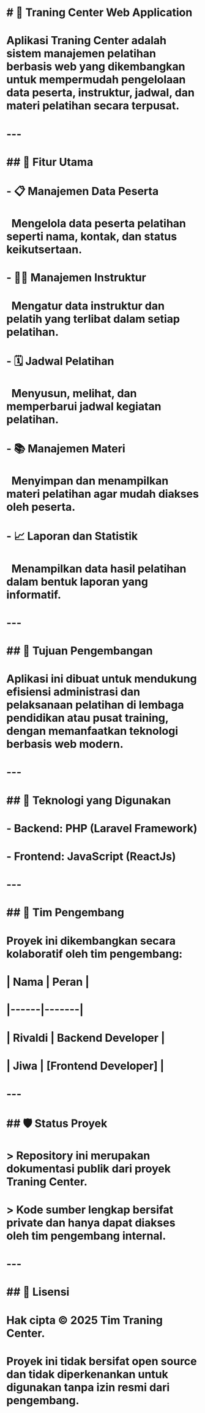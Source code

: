 # \# 🏫 Traning Center Web Application

# 

# Aplikasi Traning Center adalah sistem manajemen pelatihan berbasis web yang dikembangkan untuk mempermudah pengelolaan data peserta, instruktur, jadwal, dan materi pelatihan secara terpusat.

# 

# ---

# 

# \## 🚀 Fitur Utama

# 

# \- 📋 Manajemen Data Peserta

# &nbsp; Mengelola data peserta pelatihan seperti nama, kontak, dan status keikutsertaan.

# 

# \- 👨‍🏫 Manajemen Instruktur

# &nbsp; Mengatur data instruktur dan pelatih yang terlibat dalam setiap pelatihan.

# 

# \- 🗓️ Jadwal Pelatihan

# &nbsp; Menyusun, melihat, dan memperbarui jadwal kegiatan pelatihan.

# 

# \- 📚 Manajemen Materi

# &nbsp; Menyimpan dan menampilkan materi pelatihan agar mudah diakses oleh peserta.

# 

# \- 📈 Laporan dan Statistik

# &nbsp; Menampilkan data hasil pelatihan dalam bentuk laporan yang informatif.

# 

# ---

# 

# \## 🧠 Tujuan Pengembangan

# 

# Aplikasi ini dibuat untuk mendukung efisiensi administrasi dan pelaksanaan pelatihan di lembaga pendidikan atau pusat training, dengan memanfaatkan teknologi berbasis web modern.

# 

# ---

# 

# \## 🧰 Teknologi yang Digunakan

# 

# \- Backend: PHP (Laravel Framework)

# \- Frontend: JavaScript (ReactJs)

# ---

# 

# \## 👥 Tim Pengembang

# 

# Proyek ini dikembangkan secara kolaboratif oleh tim pengembang:

# 

# | Nama | Peran |

# |------|-------|

# | Rivaldi | Backend Developer |

# | Jiwa | \[Frontend Developer] |

# 

# ---

# 

# \## 🛡️ Status Proyek

# 

# > Repository ini merupakan dokumentasi publik dari proyek Traning Center.  

# > Kode sumber lengkap bersifat private dan hanya dapat diakses oleh tim pengembang internal.

# 

# ---

# 

# \## 📄 Lisensi

# 

# Hak cipta © 2025 Tim Traning Center.  

# Proyek ini tidak bersifat open source dan tidak diperkenankan untuk digunakan tanpa izin resmi dari pengembang.



